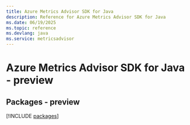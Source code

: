 ```yaml
---
title: Azure Metrics Advisor SDK for Java
description: Reference for Azure Metrics Advisor SDK for Java
ms.date: 06/19/2025
ms.topic: reference
ms.devlang: java
ms.service: metricsadvisor
---
```

# Azure Metrics Advisor SDK for Java - preview
## Packages - preview
[!INCLUDE [packages](metrics-advisor-index.md)]